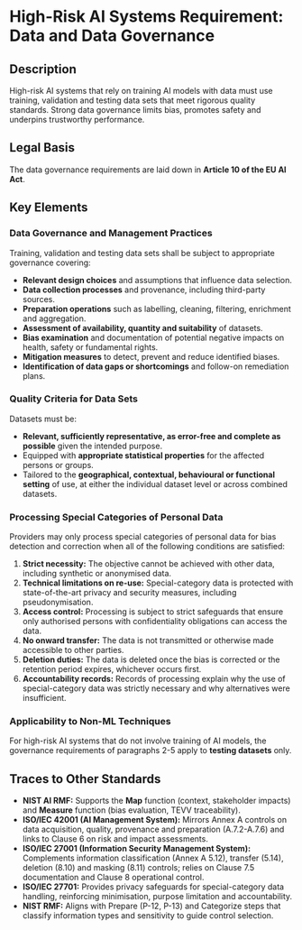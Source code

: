 # High-Risk AI Systems Requirement: Data and Data Governance

## Description

High-risk AI systems that rely on training AI models with data must use training, validation and testing data sets that meet rigorous quality standards. Strong data governance limits bias, promotes safety and underpins trustworthy performance.

## Legal Basis

The data governance requirements are laid down in **Article 10 of the EU AI Act**.

## Key Elements

### Data Governance and Management Practices

Training, validation and testing data sets shall be subject to appropriate governance covering:

* **Relevant design choices** and assumptions that influence data selection.
* **Data collection processes** and provenance, including third-party sources.
* **Preparation operations** such as labelling, cleaning, filtering, enrichment and aggregation.
* **Assessment of availability, quantity and suitability** of datasets.
* **Bias examination** and documentation of potential negative impacts on health, safety or fundamental rights.
* **Mitigation measures** to detect, prevent and reduce identified biases.
* **Identification of data gaps or shortcomings** and follow-on remediation plans.

### Quality Criteria for Data Sets

Datasets must be:

* **Relevant, sufficiently representative, as error-free and complete as possible** given the intended purpose.
* Equipped with **appropriate statistical properties** for the affected persons or groups.
* Tailored to the **geographical, contextual, behavioural or functional setting** of use, at either the individual dataset level or across combined datasets.

### Processing Special Categories of Personal Data

Providers may only process special categories of personal data for bias detection and correction when all of the following conditions are satisfied:

1. **Strict necessity:** The objective cannot be achieved with other data, including synthetic or anonymised data.
2. **Technical limitations on re-use:** Special-category data is protected with state-of-the-art privacy and security measures, including pseudonymisation.
3. **Access control:** Processing is subject to strict safeguards that ensure only authorised persons with confidentiality obligations can access the data.
4. **No onward transfer:** The data is not transmitted or otherwise made accessible to other parties.
5. **Deletion duties:** The data is deleted once the bias is corrected or the retention period expires, whichever occurs first.
6. **Accountability records:** Records of processing explain why the use of special-category data was strictly necessary and why alternatives were insufficient.

### Applicability to Non-ML Techniques

For high-risk AI systems that do not involve training of AI models, the governance requirements of paragraphs 2-5 apply to **testing datasets** only.

## Traces to Other Standards

* **NIST AI RMF:** Supports the **Map** function (context, stakeholder impacts) and **Measure** function (bias evaluation, TEVV traceability).
* **ISO/IEC 42001 (AI Management System):** Mirrors Annex A controls on data acquisition, quality, provenance and preparation (A.7.2-A.7.6) and links to Clause 6 on risk and impact assessments.
* **ISO/IEC 27001 (Information Security Management System):** Complements information classification (Annex A 5.12), transfer (5.14), deletion (8.10) and masking (8.11) controls; relies on Clause 7.5 documentation and Clause 8 operational control.
* **ISO/IEC 27701:** Provides privacy safeguards for special-category data handling, reinforcing minimisation, purpose limitation and accountability.
* **NIST RMF:** Aligns with Prepare (P-12, P-13) and Categorize steps that classify information types and sensitivity to guide control selection.

